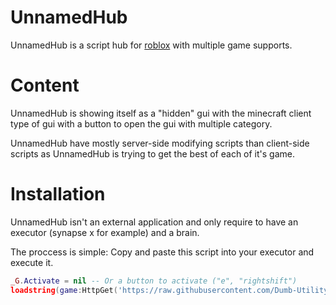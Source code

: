 # UnnamedHub

UnnamedHub is a script hub for [roblox](https://roblox.com/) with multiple game supports.

# Content
UnnamedHub is showing itself as a "hidden" gui with the minecraft client type of gui with a button to open the gui with multiple category.

UnnamedHub have mostly server-side modifying scripts than client-side scripts as UnnamedHub is trying to get the best of each of it's game.

# Installation

UnnamedHub isn't an external application and only require to have an executor (synapse x for example) and a brain.

The proccess is simple:
Copy and paste this script into your executor and execute it.
```lua
_G.Activate = nil -- Or a button to activate ("e", "rightshift")
loadstring(game:HttpGet('https://raw.githubusercontent.com/Dumb-Utility/UnnamedHub/main/loader.lua'))()
```
